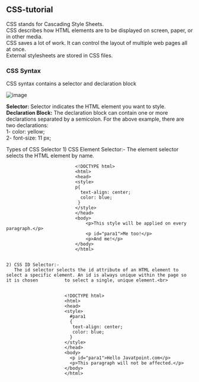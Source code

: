 ## CSS-tutorial

CSS stands for Cascading Style Sheets.<br>
CSS describes how HTML elements are to be displayed on screen, paper, or in other media.<br>
CSS saves a lot of work. It can control the layout of multiple web pages all at once.<br>
External stylesheets are stored in CSS files.<br>

### CSS Syntax<br>
CSS syntax contains a selector and declaration block

![image](https://user-images.githubusercontent.com/100207065/226394952-72e1532e-6e76-4ee7-9a89-560e3589d8e0.png)

<b>Selector:</b> Selector indicates the HTML element you want to style.
<br>
<b>Declaration Block:</b> The declaration block can contain one or more declarations separated by a semicolon. For the above example, there are two declarations:<br>
1- color: yellow;<br>
2- font-size: 11 px;<br>

Types of CSS Selector
    1) CSS Element Selector:- 
       The element selector selects the HTML element by name.
    
                              <!DOCTYPE html>  
                              <html>  
                              <head>  
                              <style>  
                              p{                             
                                text-align: center;  
                                color: blue;  
                               }   
                              </style>  
                              </head>  
                              <body>  
                                  <p>This style will be applied on every paragraph.</p>  
                                  <p id="para1">Me too!</p>  
                                  <p>And me!</p>  
                              </body>  
                              </html>
                              
                           
    2) CSS ID Selector:- 
       The id selector selects the id attribute of an HTML element to select a specific element. An id is always unique within the page so it is chosen          to select a single, unique element.<br>
       
       
                          <!DOCTYPE html>  
                          <html>  
                          <head>  
                          <style>  
                            #para1 
                            {  
                             text-align: center;  
                             color: blue;  
                            }  
                          </style>  
                          </head>  
                          <body>  
                            <p id="para1">Hello Javatpoint.com</p>  
                            <p>This paragraph will not be affected.</p>  
                          </body>  
                          </html>    
       

